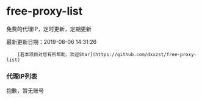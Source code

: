 # free-proxy-list

免费的代理IP，定时更新，定期更新

最新更新日期：2019-08-06 14:31:26 

 
        [若本项目对您有所帮助，欢迎Star](https://github.com/dxxzst/free-proxy-list) 

 ### 代理IP列表

抱歉，暂无账号

>